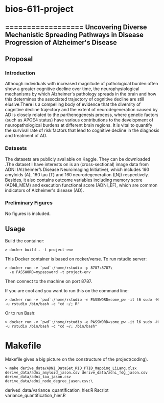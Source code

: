 # bios-611-project

==================
Uncovering Diverse Mechanistic Spreading Pathways in Disease Progression of Alzheimer's Disease
------------------------

Proposal
--------

### Introduction

Although individuals with increased magnitude of pathological burden often show a greater cognitive decline over time, the neurophysiological mechanisms by which Alzheimer's pathology spreads in the brain and how this determines the associated trajectory of cognitive decline are still elusive.There is a compelling body of evidence that the diversity of cognitive decline trajectory and the extent of neurodegeneration caused by AD is closely related to the parthenogenesis process, where genetic factors (such as APOE4 status) have various contributions to the development of neuropathological burdens at different brain regions. It is vital to quantify the survival rate of risk factors that lead to cognitive decline in the diagnosis and treatment of AD.


### Datasets

The datasets are publicly available on Kaggle. They can be downloaded [](https://adni.loni.usc.edu/data-samples/access-data/).The dataset I have interests on is an (cross-sectional) image data from ADNI (Alzheimer’s Disease Neuroimaging Initiative), which includes 160 amyloids (A), 160 tau (T) and 160 neurodegeneration ([N]) respectively. Besides, it also contains outcome variables including memory score (ADNI_MEM) and execution functional score (ADNI_EF), which are common indicators of Alzheimer's disease (AD).


### Preliminary Figures

No figures is included.


Usage
-----
Build the container:

    > docker build . -t project-env

This Docker container is based on rocker/verse. To run rstudio server:

    > docker run -v `pwd`:/home/rstudio -p 8787:8787\
      -e PASSWORD=mypassword -t project-env
      
Then connect to the machine on port 8787.

If you are cool and you want to run this on the command line:

    > docker run -v `pwd`:/home/rstudio -e PASSWORD=some_pw -it l6 sudo -H -u rstudio /bin/bash -c "cd ~/; R"
    
Or to run Bash:

    > docker run -v `pwd`:/home/rstudio -e PASSWORD=some_pw -it l6 sudo -H -u rstudio /bin/bash -c "cd ~/; /bin/bash"

Makefile
========

Makefile gives a big picture on the constructure of the project(coding).

    > make derive_data/ADNI_DataSet_RID_PTID_Mapping_LiLang.xlsx derive_data/adni_amyloid_jason.csv derive_data/adni_fdg_jason.csv derive_data/adni_tau_jason.csv derive_data/adni_node_degree_jason.csv:\
derived_data/variance_quantification_hier.R
      Rscript variance_quantification_hier.R